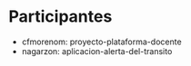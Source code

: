 # Participantes

- cfmorenom: proyecto-plataforma-docente
- nagarzon: aplicacion-alerta-del-transito
